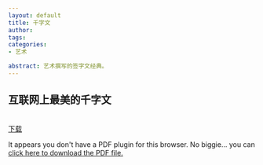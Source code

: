 ```yaml
---
layout: default
title: 千字文
author: 
tags: 
categories:
- 艺术

abstract: 艺术撰写的签字文经典。
---
```


<h2>互联网上最美的千字文</h2>
<br><a href="http://www.cnv4.com/images/The Thousand Character Classic.pdf">下载</a>
<object data="http://www.cnv4.com/images/The Thousand Character Classic.pdf" type="application/pdf" width="100%" height="800px"> 
  <p>It appears you don't have a PDF plugin for this browser.
   No biggie... you can <a href="resume.pdf">click here to
  download the PDF file.</a></p>  
 </object>
 </div>
